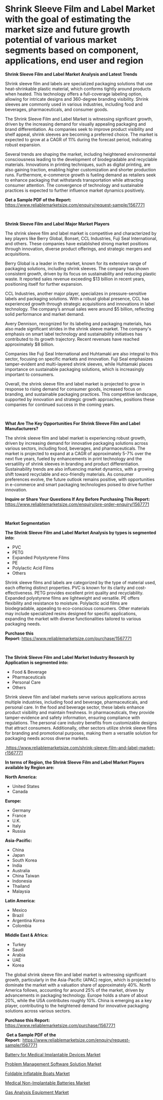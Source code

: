 <p><h1>Shrink Sleeve Film and Label Market with the goal of estimating the market size and future growth potential of various market segments based on component, applications, end user and region</h1></p><p><strong>Shrink Sleeve Film and Label Market Analysis and Latest Trends</strong></p>
<p><p>Shrink sleeve film and labels are specialized packaging solutions that use heat-shrinkable plastic material, which conforms tightly around products when heated. This technology offers a full-coverage labeling option, allowing for intricate designs and 360-degree branding visibility. Shrink sleeves are commonly used in various industries, including food and beverages, pharmaceuticals, and consumer goods.</p><p>The Shrink Sleeve Film and Label Market is witnessing significant growth, driven by the increasing demand for visually appealing packaging and brand differentiation. As companies seek to improve product visibility and shelf appeal, shrink sleeves are becoming a preferred choice. The market is expected to grow at a CAGR of 11% during the forecast period, indicating robust expansion.</p><p>Several trends are shaping the market, including heightened environmental consciousness leading to the development of biodegradable and recyclable materials. Innovations in printing techniques, such as digital printing, are also gaining traction, enabling higher customization and shorter production runs. Furthermore, e-commerce growth is fueling demand as retailers seek to enhance packaging that withstands transportation while attracting consumer attention. The convergence of technology and sustainable practices is expected to further influence market dynamics positively.</p></p>
<p><strong>Get a Sample PDF of the Report:&nbsp;</strong> <a href="https://www.reliablemarketsize.com/enquiry/request-sample/1567771">https://www.reliablemarketsize.com/enquiry/request-sample/1567771</a></p>
<p>&nbsp;</p>
<p><strong>Shrink Sleeve Film and Label Major Market Players</strong></p>
<p><p>The shrink sleeve film and label market is competitive and characterized by key players like Berry Global, Bonset, CCL Industries, Fuji Seal International, and others. These companies have established strong market positions through innovation, diverse product offerings, and strategic mergers and acquisitions.</p><p>Berry Global is a leader in the market, known for its extensive range of packaging solutions, including shrink sleeves. The company has shown consistent growth, driven by its focus on sustainability and reducing plastic waste. It reported sales revenue exceeding $13 billion in recent years, positioning itself for further expansion.</p><p>CCL Industries, another major player, specializes in pressure-sensitive labels and packaging solutions. With a robust global presence, CCL has experienced growth through strategic acquisitions and innovations in label technology. The company’s annual sales were around $5 billion, reflecting solid performance and market demand.</p><p>Avery Dennison, recognized for its labeling and packaging materials, has also made significant strides in the shrink sleeve market. The company's emphasis on smart label technology and sustainability initiatives has contributed to its growth trajectory. Recent revenues have reached approximately $8 billion.</p><p>Companies like Fuji Seal International and Huhtamaki are also integral to this sector, focusing on specific markets and innovation. Fuji Seal emphasizes tamper-evident and multi-layered shrink sleeves, while Huhtamaki places importance on sustainable packaging solutions, which is increasingly important to consumers.</p><p>Overall, the shrink sleeve film and label market is projected to grow in response to rising demand for consumer goods, increased focus on branding, and sustainable packaging practices. This competitive landscape, supported by innovation and strategic growth approaches, positions these companies for continued success in the coming years.</p></p>
<p>&nbsp;</p>
<p><strong>What Are The Key Opportunities For Shrink Sleeve Film and Label Manufacturers?</strong></p>
<p><p>The shrink sleeve film and label market is experiencing robust growth, driven by increasing demand for innovative packaging solutions across various sectors, including food, beverages, and pharmaceuticals. The market is projected to expand at a CAGR of approximately 5-7% over the next five years, fueled by enhancements in print technology and the versatility of shrink sleeves in branding and product differentiation. Sustainability trends are also influencing market dynamics, with a growing shift toward recyclable and eco-friendly materials. As consumer preferences evolve, the future outlook remains positive, with opportunities in e-commerce and smart packaging technologies poised to drive further innovation.</p></p>
<p><strong>Inquire or Share Your Questions If Any Before Purchasing This Report:</strong> <a href="https://www.reliablemarketsize.com/enquiry/pre-order-enquiry/1567771">https://www.reliablemarketsize.com/enquiry/pre-order-enquiry/1567771</a></p>
<p>&nbsp;</p>
<p><strong>Market Segmentation</strong></p>
<p><strong>The Shrink Sleeve Film and Label Market Analysis by types is segmented into:</strong></p>
<p><ul><li>PVC</li><li>PETG</li><li>Expanded Polystyrene Films</li><li>PE</li><li>Polylactic Acid Films</li><li>Others</li></ul></p>
<p><p>Shrink sleeve films and labels are categorized by the type of material used, each offering distinct properties. PVC is known for its clarity and cost-effectiveness. PETG provides excellent print quality and recyclability. Expanded polystyrene films are lightweight and versatile. PE offers flexibility and resistance to moisture. Polylactic acid films are biodegradable, appealing to eco-conscious consumers. Other materials may include specialized resins designed for specific applications, expanding the market with diverse functionalities tailored to various packaging needs.</p></p>
<p><strong>Purchase this Report:&nbsp;</strong><a href="https://www.reliablemarketsize.com/purchase/1567771">https://www.reliablemarketsize.com/purchase/1567771</a></p>
<p>&nbsp;</p>
<p><strong>The Shrink Sleeve Film and Label Market Industry Research by Application is segmented into:</strong></p>
<p><ul><li>Food & Beverage</li><li>Pharmaceuticals</li><li>Personal Care</li><li>Others</li></ul></p>
<p><p>Shrink sleeve film and label markets serve various applications across multiple industries, including food and beverage, pharmaceuticals, and personal care. In the food and beverage sector, these labels enhance product visibility and maintain freshness. In pharmaceuticals, they provide tamper-evidence and safety information, ensuring compliance with regulations. The personal care industry benefits from customizable designs that attract consumers. Additionally, other sectors utilize shrink sleeve films for branding and promotional purposes, making them a versatile solution for packaging needs across diverse markets.</p></p>
<p><a href="https://www.reliablemarketsize.com/shrink-sleeve-film-and-label-market-r1567771">&nbsp;https://www.reliablemarketsize.com/shrink-sleeve-film-and-label-market-r1567771</a></p>
<p><strong>In terms of Region, the Shrink Sleeve Film and Label Market Players available by Region are:</strong></p>
<p>
    <p> <strong> North America: </strong>
        <ul>
            <li>United States</li>
            <li>Canada</li>
        </ul>
        </p> 
    <p> <strong> Europe: </strong>
        <ul>
            <li>Germany</li>
            <li>France</li>
            <li>U.K.</li>
            <li>Italy</li>
            <li>Russia</li>
        </ul>
        </p> 
    <p> <strong> Asia-Pacific: </strong>
        <ul>
            <li>China</li>
            <li>Japan</li>
            <li>South Korea</li>
            <li>India</li>
            <li>Australia</li>
            <li>China Taiwan</li>
            <li>Indonesia</li>
            <li>Thailand</li>
            <li>Malaysia</li>
        </ul>
        </p> 
    <p> <strong> Latin America: </strong>
        <ul>
            <li>Mexico</li>
            <li>Brazil</li>
            <li>Argentina Korea</li>
            <li>Colombia</li>
        </ul>
        </p> 
    <p> <strong> Middle East & Africa: </strong>
        <ul>
            <li>Turkey</li>
            <li>Saudi</li>
            <li>Arabia</li>
            <li>UAE</li>
            <li>Korea</li>
        </ul>
    </p>
    </p>
<p><p>The global shrink sleeve film and label market is witnessing significant growth, particularly in the Asia-Pacific (APAC) region, which is projected to dominate the market with a valuation share of approximately 40%. North America follows, accounting for around 25% of the market, driven by advancements in packaging technology. Europe holds a share of about 20%, while the USA contributes roughly 10%. China is emerging as a key player, contributing to the heightened demand for innovative packaging solutions across various sectors.</p></p>
<p><strong>Purchase this Report: </strong><a href="https://www.reliablemarketsize.com/purchase/1567771">https://www.reliablemarketsize.com/purchase/1567771</a></p>
<p>&nbsp;<strong>Get a Sample PDF of the Report:&nbsp;&nbsp;</strong><a href="https://www.reliablemarketsize.com/enquiry/request-sample/1567771">https://www.reliablemarketsize.com/enquiry/request-sample/1567771</a></p>
<p><strong></strong></p>
<p><p><a href="https://medium.com/@napierswinnyfg/global-battery-for-medical-implantable-devices-market-exploring-market-share-market-trends-and-2cc001b03101?postPublishedType=repub">Battery for Medical Implantable Devices Market</a></p><p><a href="https://issuu.com/reportprime-2/docs/problem-management-software-solutio_5b3f7aadbc49bf">Problem Management Software Solution Market</a></p><p><a href="https://www.linkedin.com/pulse/foldable-inflatable-boats-market-size-growth-industry-analysis-hh63f?trackingId=SBe2YUOCSii%2FBsCG9ffr6w%3D%3D">Foldable Inflatable Boats Market</a></p><p><a href="https://medium.com/@claudekluttzyvh/global-medical-non-implantable-batteries-industry-analysis-report-medical-non-implantable-7e74705299ed">Medical Non-Implantable Batteries Market</a></p><p><a href="https://www.linkedin.com/pulse/exploring-gas-analysis-equipment-market-dynamics-revenue-growth-6kbye?trackingId=K2%2BIESblR9%2Bjy0QBxFzh%2Bw%3D%3D">Gas Analysis Equipment Market</a></p></p>